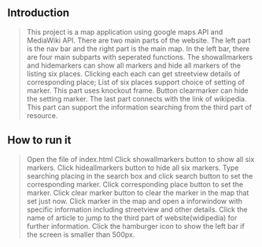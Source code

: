## Introduction
> This project is a map application using google maps API and MediaWiki API.
> There are two main parts of the website. The left part is the nav bar and the right part is the main map.
> In the left bar, there are four main subparts with seperated functions.
> The showallmarkers and hidemarkers can show all markers and hide all markers of the listing six places. Clicking each each can get streetview details of corresponding place;
> List of six places support choice of setting of marker. This part uses knockout frame. Button clearmarker can hide the setting marker.
> The last part connects with the link of wikipedia. This part can support the information searching from the third part of resource.

## How to run it
> Open the file of index.html
> Click showallmarkers button to show all six markers.
> Click hideallmarkers button to hide all six markers.
> Type searching placing in the search box and click search button to set the corresponding marker.
> Click corresponding place button to set the marker.
> Click clear marker button to clear the marker in the map that set just now.
> Click marker in the map and open a inforwindow with specific information including streetview and other details.
> Click the name of article to jump to the third part of website(widipedia) for further information.
> Click the hamburger icon to show the left bar if the screen is smaller than 500px.